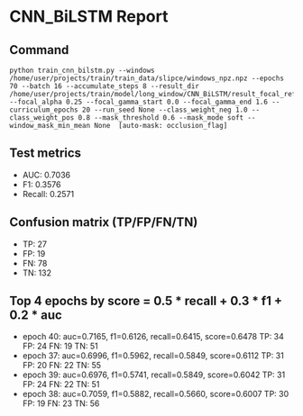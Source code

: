 # CNN_BiLSTM Report

## Command
```
python train_cnn_bilstm.py --windows /home/user/projects/train/train_data/slipce/windows_npz.npz --epochs 70 --batch 16 --accumulate_steps 8 --result_dir /home/user/projects/train/model/long_window/CNN_BiLSTM/result_focal_refine/cw02_fg04 --focal_alpha 0.25 --focal_gamma_start 0.0 --focal_gamma_end 1.6 --curriculum_epochs 20 --run_seed None --class_weight_neg 1.0 --class_weight_pos 0.8 --mask_threshold 0.6 --mask_mode soft --window_mask_min_mean None  [auto-mask: occlusion_flag]
```

## Test metrics
- AUC: 0.7036
- F1: 0.3576
- Recall: 0.2571
## Confusion matrix (TP/FP/FN/TN)
- TP: 27
- FP: 19
- FN: 78
- TN: 132

## Top 4 epochs by score = 0.5 * recall + 0.3 * f1 + 0.2 * auc
- epoch 40: auc=0.7165, f1=0.6126, recall=0.6415, score=0.6478  TP: 34 FP: 24 FN: 19 TN: 51
- epoch 37: auc=0.6996, f1=0.5962, recall=0.5849, score=0.6112  TP: 31 FP: 20 FN: 22 TN: 55
- epoch 39: auc=0.6976, f1=0.5741, recall=0.5849, score=0.6042  TP: 31 FP: 24 FN: 22 TN: 51
- epoch 38: auc=0.7059, f1=0.5882, recall=0.5660, score=0.6007  TP: 30 FP: 19 FN: 23 TN: 56
